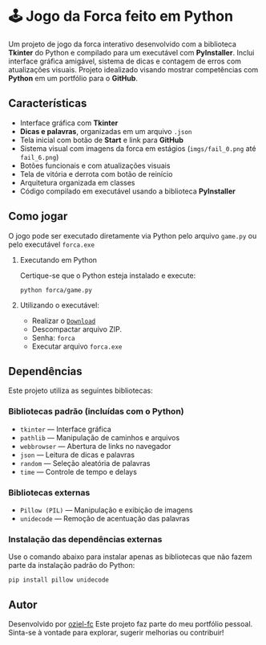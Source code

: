 # 🕹️ Jogo da Forca feito em Python

Um projeto de jogo da forca interativo desenvolvido com a biblioteca **Tkinter** do Python e compilado para um executável com **PyInstaller**. Inclui interface gráfica amigável, sistema de dicas e contagem de erros com atualizações visuais. Projeto idealizado visando mostrar competências com **Python** em um portfólio para o **GitHub**.

## Características

* Interface gráfica com **Tkinter**
* **Dicas e palavras**, organizadas em um arquivo `.json`
* Tela inicial com botão de **Start** e link para **GitHub**
* Sistema visual com imagens da forca em estágios (`imgs/fail_0.png` até `fail_6.png`)
* Botões funcionais e com atualizações visuais
* Tela de vitória e derrota com botão de reinício
* Arquitetura organizada em classes
* Código compilado em executável usando a biblioteca **PyInstaller**

## Como jogar
O jogo pode ser executado diretamente via Python pelo arquivo `game.py` ou pelo executável `forca.exe`
1. Executando em Python

    Certique-se que o Python esteja instalado e execute: 

    ```
    python forca/game.py
    ```
    
2. Utilizando o executável:
    * Realizar o [`Download`](https://github.com/oziel-fc/Jogo_da_Forca/releases/download/v1.0/forca.zip)
    * Descompactar arquivo ZIP.
    * Senha: `forca`
    * Executar arquivo `forca.exe`

## Dependências

Este projeto utiliza as seguintes bibliotecas:

### Bibliotecas padrão (incluídas com o Python)

- `tkinter` — Interface gráfica
- `pathlib` — Manipulação de caminhos e arquivos
- `webbrowser` — Abertura de links no navegador
- `json` — Leitura de dicas e palavras
- `random` — Seleção aleatória de palavras
- `time` — Controle de tempo e delays

### Bibliotecas externas

- `Pillow (PIL)` — Manipulação e exibição de imagens
- `unidecode` — Remoção de acentuação das palavras

### Instalação das dependências externas

Use o comando abaixo para instalar apenas as bibliotecas que não fazem parte da instalação padrão do Python:

```
pip install pillow unidecode
```

## Autor
Desenvolvido por [oziel-fc](https://github.com/oziel-fc)
Este projeto faz parte do meu portfólio pessoal. Sinta-se à vontade para explorar, sugerir melhorias ou contribuir!

